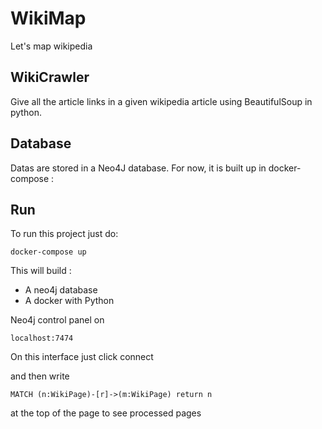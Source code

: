 # WikiMap
Let's map wikipedia

## WikiCrawler
Give all the article links in a given wikipedia article using BeautifulSoup in python.

## Database

Datas are stored in a Neo4J database. For now, it is built up in docker-compose :

## Run
To run this project just do:

```
docker-compose up
```
This will build :
- A neo4j database
- A docker with Python

Neo4j control panel on
```
localhost:7474
```

On this interface just click connect

and then write 
```
MATCH (n:WikiPage)-[r]->(m:WikiPage) return n
```

at the top of the page to see processed pages 
